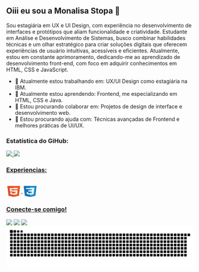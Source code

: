 ## Oiii eu sou a Monalisa Stopa 👋
<p>
	Sou estagiária em UX e UI Design, com experiência no desenvolvimento de interfaces e protótipos que aliam funcionalidade e criatividade. Estudante em Análise e Desenvolvimento de Sistemas, busco combinar habilidades técnicas e um olhar estratégico para criar soluções digitais que oferecem experiências de usuário intuitivas, acessíveis e eficientes. Atualmente, estou em constante aprimoramento, dedicando-me ao aprendizado de desenvolvimento front-end, com foco em adquirir conhecimentos em HTML, CSS e JavaScript. 
</p>
<ul>
  <li>💼 Atualmente estou trabalhando em: UX/UI Design como estagiária na IBM.</li>
	<li>🚀 Atualmente estou aprendendo: Frontend, me especializando em HTML, CSS e Java.</li>
	<li>🤝 Estou procurando colaborar em: Projetos de design de interface e desenvolvimento web.</li>
	<li>🧠 Estou procurando ajuda com: Técnicas avançadas de Frontend e melhores práticas de UI/UX.</li>
</ul>

<h3 align="left">Estatística do GiHub:</h3>
<div>
  <a href = "https://github.com/MonaStopa">
  <img height="180em" src="https://github-readme-stats.vercel.app/api?username=MonaStopa&show_icons=true&theme=nightowl&include_all_commits=true&count_private-true"L>
  <img height="180em" src="https://github-readme-stats.vercel.app/api/top-langs/?username=MonaStopa&layout=compact&langs_count=16&theme=nightowl"L>
</div>

<h3 align="left">Experiencias:</h3>
<div style="display: inline_block"><br>
  <img align="center" alt="Mona-HTML" height="30" width="40" src="https://raw.githubusercontent.com/devicons/devicon/master/icons/html5/html5-original.svg">
  <img align="center" alt="Mona-CSS" height="30" width="40" src="https://raw.githubusercontent.com/devicons/devicon/master/icons/css3/css3-original.svg">
</div>

<h3 align="left">Conecte-se comigo!</h3>
<div>
   <a href="https://www.linkedin.com/in/monalisastopa/" target="_blank"><img src="https://img.shields.io/badge/-LinkedIn-%230077B5?style=for-the-badge&logo=linkedin&logoColor=white" target="_blank"></a> 
  <a href = "mstopa.arq@gmail.com"><img src="https://img.shields.io/badge/-Gmail-%23333?style=for-the-badge&logo=gmail&logoColor=white" target="_blank"></a>
  <a href = "13991031850"><img src="https://img.shields.io/badge/WhatsApp-25D366?style=for-the-badge&logo=whatsapp&logoColor=white" target="_blank"></a>
</div>

<picture>
  <source media=" (prefers-color-scheme: dark)" srcset="https://raw.githubusercontent.com/MonaStopa/MonaStopa/output/github-contribution-grid-snake-dark.svg">
  <source media="(prefers-color-scheme: light)" srcset="https://raw-githubusercontent.com/MonaStopa/MonaStopa/output/github-contribution-grid-snake.svg">
  <img alt="github contribution grid snake animation" src="https://raw.githubusercontent.com/MonaStopa/MonaStopa/output/github-contribution-grid-snake.svg">
</picture>
